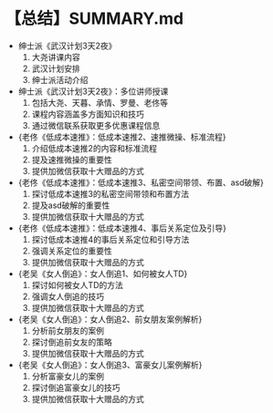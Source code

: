 # 【总结】SUMMARY.md

-   绅士派《武汉计划3天2夜》
    1.  大尧讲课内容
    2.  武汉计划安排
    3.  绅士派活动介绍
-   绅士派《武汉计划3天2夜》：多位讲师授课
    1.  包括大尧、天暮、承情、罗曼、老佟等
    2.  课程内容涵盖多方面知识和技巧
    3.  通过微信联系获取更多优惠课程信息
-   {老佟《低成本速推》：低成本速推2、速推微操、标准流程}
    1.  介绍低成本速推2的内容和标准流程
    2.  提及速推微操的重要性
    3.  提供加微信获取十大赠品的方式
-   {老佟《低成本速推》：低成本速推3、私密空间带领、布置、asd破解}
    1.  探讨低成本速推3的私密空间带领和布置方法
    2.  提及asd破解的重要性
    3.  提供加微信获取十大赠品的方式
-   {老佟《低成本速推》：低成本速推4、事后关系定位及引导}
    1.  探讨低成本速推4的事后关系定位和引导方法
    2.  强调关系定位的重要性
    3.  提供加微信获取十大赠品的方式
-   {老吴《女人倒追》：女人倒追1、如何被女人TD}
    1.  探讨如何被女人TD的方法
    2.  强调女人倒追的技巧
    3.  提供加微信获取十大赠品的方式
-   {老吴《女人倒追》：女人倒追2、前女朋友案例解析}
    1.  分析前女朋友的案例
    2.  探讨倒追前女友的策略
    3.  提供加微信获取十大赠品的方式
-   {老吴《女人倒追》：女人倒追3、富豪女儿案例解析}
    1.  分析富豪女儿的案例
    2.  探讨倒追富豪女儿的技巧
    3.  提供加微信获取十大赠品的方式